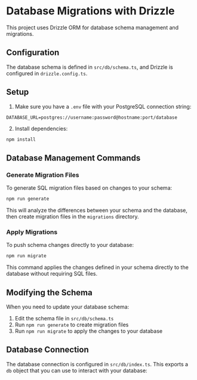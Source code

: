 # Database Migrations with Drizzle

This project uses Drizzle ORM for database schema management and migrations.

## Configuration

The database schema is defined in `src/db/schema.ts`, and Drizzle is configured in `drizzle.config.ts`.

## Setup

1. Make sure you have a `.env` file with your PostgreSQL connection string:

```
DATABASE_URL=postgres://username:password@hostname:port/database
```

2. Install dependencies:

```bash
npm install
```

## Database Management Commands

### Generate Migration Files

To generate SQL migration files based on changes to your schema:

```bash
npm run generate
```

This will analyze the differences between your schema and the database, then create migration files in the `migrations` directory.

### Apply Migrations

To push schema changes directly to your database:

```bash
npm run migrate
```

This command applies the changes defined in your schema directly to the database without requiring SQL files.

## Modifying the Schema

When you need to update your database schema:

1. Edit the schema file in `src/db/schema.ts`
2. Run `npm run generate` to create migration files
3. Run `npm run migrate` to apply the changes to your database

## Database Connection

The database connection is configured in `src/db/index.ts`. This exports a `db` object that you can use to interact with your database: 